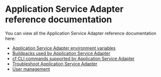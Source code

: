 # Application Service Adapter reference documentation

You can view all the Application Service Adapter
reference documentation here:

* [Application Service Adapter environment variables](environment-variables.md)
* [Buildpacks used by Application Service Adapter](buildpack-differences.md)
* [cf CLI commands supported by Application Service Adapter](supported-cf-cli-commands.md)
* [Troubleshoot Application Service Adapter](troubleshooting.md)
* [User management](user-management.md)
